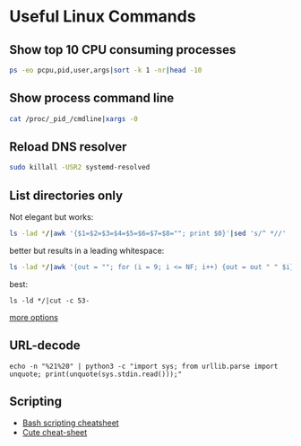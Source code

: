 # Useful Linux Commands

## Show top 10 CPU consuming processes

```sh
ps -eo pcpu,pid,user,args|sort -k 1 -nr|head -10
```

## Show process command line

```sh
cat /proc/_pid_/cmdline|xargs -0
```

## Reload DNS resolver

```sh
sudo killall -USR2 systemd-resolved
```

## List directories only

Not elegant but works:
```sh
ls -lad */|awk '{$1=$2=$3=$4=$5=$6=$7=$8=""; print $0}'|sed 's/^ *//'
```
better but results in a leading whitespace:
```sh
ls -lad */|awk '{out = ""; for (i = 9; i <= NF; i++) {out = out " " $i}; print out}'
```
best:
```
ls -ld */|cut -c 53-
```
[more options](https://stackoverflow.com/questions/14352290/listing-only-directories-using-ls-in-bash)

## URL-decode

```
echo -n "%21%20" | python3 -c "import sys; from urllib.parse import unquote; print(unquote(sys.stdin.read()));"
```

## Scripting

* [Bash scripting cheatsheet](https://devhints.io/bash)
* [Cute cheat-sheet](https://pbs.twimg.com/media/FnBbebzaYAIkq1w?format=jpg&name=large)
